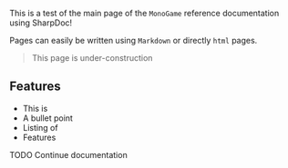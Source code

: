 This is a test of the main page of the `MonoGame` reference documentation using SharpDoc!

Pages can easily be written using `Markdown` or directly `html` pages.

> This page is under-construction

## Features

 - This is
 - A bullet point
 - Listing of
 - Features

TODO Continue documentation
